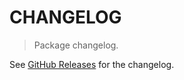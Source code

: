 # CHANGELOG

> Package changelog.

See [GitHub Releases](https://github.com/stdlib-js/math-base-assert-is-positive-integer/releases) for the changelog.